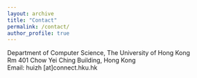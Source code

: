 ```yaml
---
layout: archive
title: "Contact"
permalink: /contact/
author_profile: true
---
```

Department of Computer Science, The University of Hong Kong<br>
Rm 401 Chow Yei Ching Building, Hong Kong<br>
Email: huizh [at]connect.hku.hk

